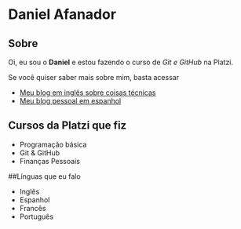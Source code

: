# Daniel Afanador

## Sobre

Oi, eu sou o **Daniel** e estou fazendo o curso de *Git e GitHub* na Platzi.

Se você quiser saber mais sobre mim, basta acessar

- [Meu blog em inglês sobre coisas técnicas](https://danielafanador.co/)
- [Meu blog pessoal em espanhol](https://www.mirincon.co/)

## Cursos da Platzi que fiz

- Programação básica
- Git & GitHub
- Finanças Pessoais

##Línguas que eu falo

- Inglês
- Espanhol
- Francês
- Português
